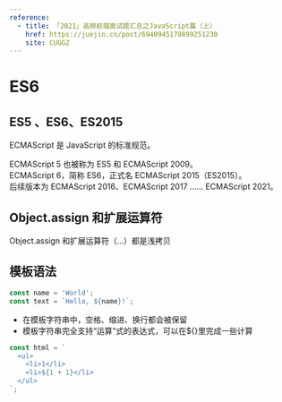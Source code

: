 ```yaml
---
reference:
  - title: 「2021」高频前端面试题汇总之JavaScript篇（上）
    href: https://juejin.cn/post/6940945178899251230
    site: CUGGZ
---
```


# ES6

## ES5 、ES6、ES2015

ECMAScript 是 JavaScript 的标准规范。

ECMAScript 5 也被称为 ES5 和 ECMAScript 2009。
<br/>ECMAScript 6，简称 ES6，正式名 ECMAScript 2015（ES2015）。
<br/>后续版本为 ECMAScript 2016、ECMAScript  2017 …… ECMAScript 2021。


## Object.assign 和扩展运算符

Object.assign 和扩展运算符（...）都是浅拷贝

## 模板语法

```js
const name = 'World';
const text = `Hello, ${name}!`;
```

* 在模板字符串中，空格、缩进、换行都会被保留
* 模板字符串完全支持“运算”式的表达式，可以在${}里完成一些计算

```js
const html = `
  <ul>
    <li>1</li>
    <li>${1 + 1}</li>
  </ul>
`;
```
